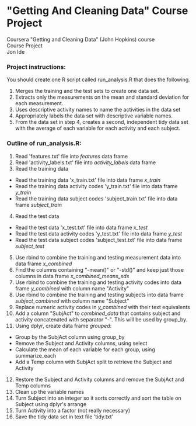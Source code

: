 # "Getting And Cleaning Data" Course Project

Coursera "Getting and Cleaning Data" (John Hopkins) course  
Course Project  
Jon Ide

### Project instructions:
You should create one R script called run_analysis.R that does the following.  
1. Merges the training and the test sets to create one data set.  
2. Extracts only the measurements on the mean and standard deviation for each measurement.   
3. Uses descriptive activity names to name the activities in the data set  
4. Appropriately labels the data set with descriptive variable names.   
5. From the data set in step 4, creates a second, independent tidy data set with the average of each variable for each activity and each subject.  
 
### Outline of run_analysis.R:
1. Read 'features.txt' file into _features_ data frame  
2. Read 'activity_labels.txt' file into _activity_labels_ data frame  
3. Read the training data  
  * Read the training data 'x_train.txt' file into data frame _x_train_   
  * Read the training data activity codes 'y_train.txt' file into data frame _y_train_   
  * Read the training data subject codes 'subject_train.txt' file into data frame _subject_train_  
4. Read the test data
  * Read the test data 'x_test.txt' file into data frame _x_test_   
  * Read the test data activity codes 'y_test.txt' file into data frame _y_test_   
  * Read the test data subject codes 'subject_test.txt' file into data frame _subject_test_  
5. Use rbind to combine the training and testing measurement data into data frame _x_combined_  
6. Find the columns containing "-mean()" or "-std()" and keep just those columns in data frame _x_combined_means_sds_  
7. Use rbind to combine the training and testing activity codes into data frame _y_combined_ with column name "Activity"  
8. Use rbind to combine the training and testing subjects into data frame _subject_combined_ with column name "Subject"  
9. Replace numeric activity codes in _y_combined_ with their text equivalents
10. Add a column "SubjAct" to _combined_data_ that contains subject and activity concatenated with separator "-". This will be used by group_by.  
11. Using dplyr, create data frame _grouped_:
  * Group by the SubjAct column using group_by  
  * Remove the Subject and Activity columns, using select  
  * Calculate the mean of each variable for each group, using summarize_each  
  * Add a Temp column with SubjAct split to retrieve the Subject and Activity  
12. Restore the Subject and Activity columns and remove the SubjAct and Temp columns 
13. Clean up the variable names  
14. Turn Subject into an integer so it sorts correctly and sort the table on Subject using dplyr's arrange
15. Turn Activity into a factor (not really necessary)
16. Save the tidy data set in text file 'tidy.txt'
